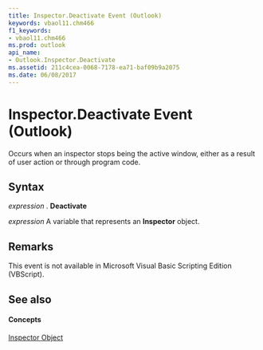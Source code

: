 ```yaml
---
title: Inspector.Deactivate Event (Outlook)
keywords: vbaol11.chm466
f1_keywords:
- vbaol11.chm466
ms.prod: outlook
api_name:
- Outlook.Inspector.Deactivate
ms.assetid: 211c4cea-0068-7178-ea71-baf09b9a2075
ms.date: 06/08/2017
---
```



# Inspector.Deactivate Event (Outlook)

Occurs when an inspector stops being the active window, either as a result of user action or through program code.


## Syntax

 _expression_ . **Deactivate**

 _expression_ A variable that represents an **Inspector** object.


## Remarks

This event is not available in Microsoft Visual Basic Scripting Edition (VBScript).


## See also


#### Concepts


[Inspector Object](inspector-object-outlook.md)

